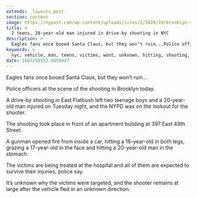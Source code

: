 ```yaml
--- 
extends: _layouts.post 
section: content 
image: https://nypost.com/wp-content/uploads/sites/2/2020/10/brooklyn-shooting-1.jpg?quality=90&strip=all&w=1200 
title: > 
  2 teens, 20-year-old man injured in drive-by shooting in NYC 
description: > 
  Eagles fans once booed Santa Claus, but they won’t ruin...Police officers at the scene of the shooting in Brooklyn today.A drive-by shooting in East Flatbush left two teenage boys and a 20-year-old man injured on Tuesday night, and the NYPD was on the lookout for the shooter.A gunman opened fire from inside a car, hitting a 16-year-old in both legs, grazing a 17-year-old in the face and hitting a 20-year-old man in the stomach.The victims are being treated at the hospital and all of them are expected to survive their injuries, police say.It’s unknown why the victims were targeted, and the shooter remains at large after the vehicle fled in an unknown direction. 
keywords: > 
  nyc, vehicle, man, teens, victims, wont, unknown, hitting, shooting, east, 20yearold, injured, driveby, treated 
date: 1603250152.0059447 
--- 
```

<div><p>Eagles fans once booed Santa Claus, but they won&#8217;t ruin...</p><p>Police officers at the scene of the shooting in Brooklyn today.</p><p>A drive-by shooting in East Flatbush left two teenage boys and a 20-year-old man injured on Tuesday night, and the NYPD was on the lookout for the shooter.</p>
<p>The shooting took place in front of an apartment building at 397 East 49th Street.</p>
<p>A gunman opened fire from inside a car, hitting a 16-year-old in both legs, grazing a 17-year-old in the face and hitting a 20-year-old man in the stomach.</p>
<p>The victims are being treated at the hospital and all of them are expected to survive their injuries, police say.</p>
<p>It&#8217;s unknown why the victims were targeted, and the shooter remains at large after the vehicle fled in an unknown direction.</p>
			</div>